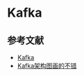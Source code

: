 # Kafka

## **参考文献**

* [Kafka](http://www.jasongj.com/tags/Kafka/)
* [Kafka架构图画的不错](https://blog.csdn.net/weixin_43958974/article/details/122591425)